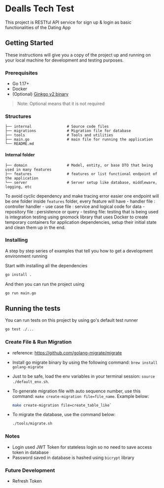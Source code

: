 # Dealls Tech Test

This project is RESTful API service for sign up & login as basic functionalities of the Dating App

## Getting Started

These instructions will give you a copy of the project up and running on
your local machine for development and testing purposes.

### Prerequisites

- Go 1.17+
- Docker
- (Optional) [Ginkgo v2 binary](https://onsi.github.io/ginkgo/#installing-ginkgo)

> Note:
>   Optional means that it is not required

### Structures

    ├── internal                # Source code files
    ├── migrations              # Migration file for database 
    ├── tools                   # Tools and utilities
    ├── main.go                 # main file for running the application
    └── README.md

#### Internal folder

    ├── domain                  # Model, entity, or base DTO that being used in many features
    ├── features                # features or list functional endpoint of the application
    └── server                  # Server setup like database, middleware, logging, etc

To avoid cyclic dependency and make tracing error easier one endpoint will be one folder inside `features` folder, every feature will have 
    - handler file : controller handler
    - use case file : service and logical code for data
    - repository file : persistence or query
    - testing file: testing that is being used is integration testing using gnomock library that uses Docker to create temporary containers for application dependencies, setup their initial state and clean them up in the end.

### Installing

A step by step series of examples that tell you how to get a development
environment running

Start with installing all the dependencies
    
``` sh
go install .
```

And then you can run the project using

``` sh
go run main.go
```

## Running the tests

You can run tests on this project by using go's default test runner

``` sh
go test ./...
```

### Create File & Run Migration

- reference: https://github.com/golang-migrate/migrate
- Install go migrate binary by using the following command: `brew install golang-migrate`
- Just to be safe, load the env variables in your terminal session: `source ./default_env.sh`.
- To generate migration file with auto sequence number, use this command: `make create-migration file=file_name`.
  Example below:

   ```bash
   make create-migration file=create_table_like`
   ```

- To migrate the database, use the command below:

   ```bash
   ./tools/migrate.sh
   ```

### Notes
- Login used JWT Token for stateless login so no need to save access token in database
- Password saved in database is hashed using `bicrypt` library

### Future Development
- Refresh Token